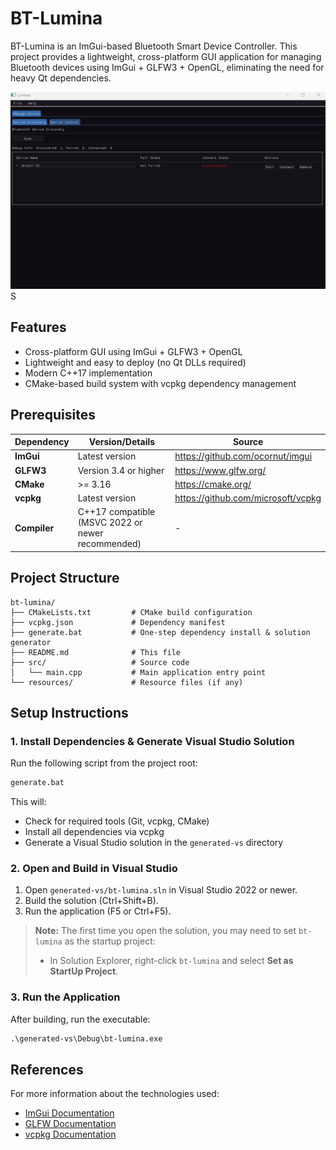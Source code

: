 # BT-Lumina

BT-Lumina is an ImGui-based Bluetooth Smart Device Controller. This project provides a lightweight, cross-platform GUI application for managing Bluetooth devices using ImGui + GLFW3 + OpenGL, eliminating the need for heavy Qt dependencies.

![Preview](preview.png)S

## Features

- Cross-platform GUI using ImGui + GLFW3 + OpenGL
- Lightweight and easy to deploy (no Qt DLLs required)
- Modern C++17 implementation
- CMake-based build system with vcpkg dependency management

## Prerequisites

| Dependency | Version/Details | Source |
|------------|----------------|--------|
| **ImGui**  | Latest version | https://github.com/ocornut/imgui |
| **GLFW3**  | Version 3.4 or higher | https://www.glfw.org/ |
| **CMake**  | >= 3.16 | https://cmake.org/ |
| **vcpkg**  | Latest version | https://github.com/microsoft/vcpkg |
| **Compiler** | C++17 compatible (MSVC 2022 or newer recommended) | - |

## Project Structure

```
bt-lumina/
├── CMakeLists.txt         # CMake build configuration
├── vcpkg.json             # Dependency manifest
├── generate.bat           # One-step dependency install & solution generator
├── README.md              # This file
├── src/                   # Source code
│   └── main.cpp           # Main application entry point
└── resources/             # Resource files (if any)
```

## Setup Instructions

### 1. Install Dependencies & Generate Visual Studio Solution

Run the following script from the project root:

```cmd
generate.bat
```

This will:
- Check for required tools (Git, vcpkg, CMake)
- Install all dependencies via vcpkg
- Generate a Visual Studio solution in the `generated-vs` directory

### 2. Open and Build in Visual Studio

1. Open `generated-vs/bt-lumina.sln` in Visual Studio 2022 or newer.
2. Build the solution (Ctrl+Shift+B).
3. Run the application (F5 or Ctrl+F5).

> **Note:** The first time you open the solution, you may need to set `bt-lumina` as the startup project:
> - In Solution Explorer, right-click `bt-lumina` and select **Set as StartUp Project**.

### 3. Run the Application

After building, run the executable:

```cmd
.\generated-vs\Debug\bt-lumina.exe
```

## References
For more information about the technologies used:
- [ImGui Documentation](https://github.com/ocornut/imgui)
- [GLFW Documentation](https://www.glfw.org/documentation.html)
- [vcpkg Documentation](https://github.com/microsoft/vcpkg)


